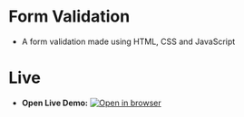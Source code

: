 # Form Validation
 - A form validation made using HTML, CSS and JavaScript

# Live
 - **Open Live Demo:** [![Open in browser](https://img.shields.io/badge/Open_in_browser-online_at_https_nebeyoumusie_github_io_form_validation_--_svg?style=for-the-badge)](https://nebeyoumusie.github.io/form-validation/)
